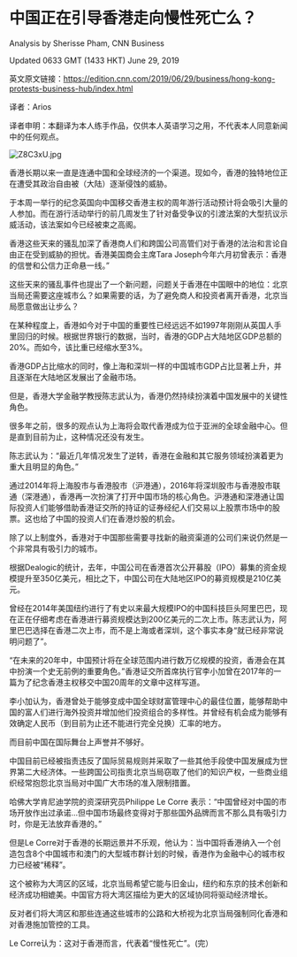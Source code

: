 中国正在引导香港走向慢性死亡么？
=
Analysis by Sherisse Pham, CNN Business

Updated 0633 GMT (1433 HKT) June 29, 2019

英文原文链接：https://edition.cnn.com/2019/06/29/business/hong-kong-protests-business-hub/index.html

译者：Arios

译者申明：本翻译为本人练手作品，仅供本人英语学习之用，不代表本人同意新闻中的任何观点。

![Z8C3xU.jpg](https://s2.ax1x.com/2019/07/01/Z8C3xU.jpg)

香港长期以来一直是连通中国和全球经济的一个渠道。现如今，香港的独特地位正在遭受其政治自由被（大陆）逐渐侵蚀的威胁。

于本周一举行的纪念英国向中国移交香港主权的周年游行活动预计将会吸引大量的人参加。而在游行活动举行的前几周发生了针对备受争议的引渡法案的大型抗议示威活动，该法案如今已经被束之高阁。

香港这些天来的骚乱加深了香港商人们和跨国公司高管们对于香港的法治和言论自由正在受到威胁的担忧。香港美国商会主席Tara Joseph今年六月初曾表示：香港的信誉和公信力正命悬一线。”

这些天来的骚乱事件也提出了一个新问题，问题关于香港在中国眼中的地位：北京当局还需要这座城市么？如果需要的话，为了避免商人和投资者离开香港，北京当局愿意做出让步么？

在某种程度上，香港如今对于中国的重要性已经远远不如1997年刚刚从英国人手里回归的时候。根据世界银行的数据，当时，香港的GDP占大陆地区GDP总额的20%。而如今，该比重已经缩水至3%。

香港GDP占比缩水的同时，像上海和深圳一样的中国城市GDP占比显著上升，并且逐渐在大陆地区发展出了金融市场。

但是，香港大学金融学教授陈志武认为，香港仍然持续扮演着中国发展中的关键性角色。

很多年之前，很多的观点认为上海将会取代香港成为位于亚洲的全球金融中心。但是直到目前为止，这种情况还没有发生。

陈志武认为：“最近几年情况发生了逆转，香港在金融和其它服务领域扮演着更为重大且明显的角色。”

通过2014年将上海股市与香港股市（沪港通），2016年将深圳股市与香港股市联通（深港通），香港再一次扮演了打开中国市场的核心角色。沪港通和深港通让国际投资人们能够借助香港证交所的持证的证券经纪人们交易以上股票市场中的股票。这也给了中国的投资人们在香港炒股的机会。

除了以上制度外，香港对于中国那些需要寻找新的融资渠道的公司们来说仍然是一个非常具有吸引力的城市。

根据Dealogic的统计，去年，中国公司在香港首次公开募股（IPO）募集的资金规模提升至350亿美元，相比之下，中国公司在大陆地区IPO的募资规模是210亿美元。

曾经在2014年美国纽约进行了有史以来最大规模IPO的中国科技巨头阿里巴巴，现在正在仔细考虑在香港进行募资规模达到200亿美元的二次上市。陈志武认为，阿里巴巴选择在香港二次上市，而不是上海或者深圳，这个事实本身“就已经非常说明问题了”。

“在未来的20年中，中国预计将在全球范围内进行数万亿规模的投资，香港会在其中扮演一个史无前例的重要角色。”香港证交所首席执行官李小加曾在2017年的一篇为了纪念香港主权移交中国20周年的文章中这样写道。

李小加认为，香港曾处于能够变成中国全球财富管理中心的最佳位置，能够帮助中国的富人们进行海外投资并增加他们投资组合的多样性。并曾经有机会成为能够有效确定人民币（到目前为止还不能进行完全兑换）汇率的地方。

而目前中国在国际舞台上声誉并不够好。

中国目前已经被指责违反了国际贸易规则并采取了一些其他手段使中国发展成为世界第二大经济体。一些跨国公司指责北京当局窃取了他们的知识产权，一些商业组织经常抱怨北京当局对中国广大市场的准入限制措置。

哈佛大学肯尼迪学院的资深研究员Philippe Le Corre 表示：“中国曾经对中国的市场开放作出过承诺…但中国市场最终变得对于那些国外品牌而言不那么具有吸引力时，你是无法放弃香港的。”

但是Le Corre对于香港的长期远景并不乐观，他认为：当中国将香港纳入一个创造包含8个中国城市和澳门的大型城市群计划的时候，香港作为金融中心的城市权力已经被“稀释”。

这个被称为大湾区的区域，北京当局希望它能与旧金山，纽约和东京的技术创新和经济成功相媲美。中国官方将大湾区描绘为更大的区域协同将驱动经济增长。

反对者们将大湾区和那些连通这些城市的公路和大桥视为北京当局强制同化香港和对香港施加管控的工具。

Le Corre认为：这对于香港而言，代表着“慢性死亡”。(完）
